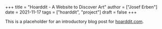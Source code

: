 +++
title = "Hoarddit - A Website to Discover Art"
author = ["Josef Erben"]
date = 2021-11-17
tags = ["hoarddit", "project"]
draft = false
+++

This is a placeholder for an introductory blog post for [hoarddit.com](https://www.hoarddit.com).
